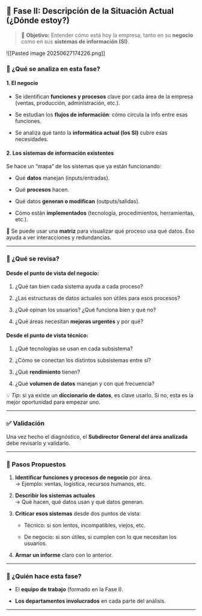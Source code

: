## 📌 Fase II: Descripción de la Situación Actual (¿Dónde estoy?)

> 🎯 **Objetivo:** Entender cómo está hoy la empresa, tanto en su **negocio** como en sus **sistemas de información (SI)**.

![[Pasted image 20250627174226.png]]

### 🧭 ¿Qué se analiza en esta fase?

#### 1. **El negocio**

- Se identifican **funciones y procesos** clave por cada área de la empresa (ventas, producción, administración, etc.).
    
- Se estudian los **flujos de información**: cómo circula la info entre esas funciones.
    
- Se analiza qué tanto la **informática actual (los SI)** cubre esas necesidades.
    

#### 2. **Los sistemas de información existentes**

Se hace un “mapa” de los sistemas que ya están funcionando:

- Qué **datos** manejan (inputs/entradas).
    
- Qué **procesos** hacen.
    
- Qué datos **generan o modifican** (outputs/salidas).
    
- Cómo están **implementados** (tecnología, procedimientos, herramientas, etc.).
    

🧮 Se puede usar una **matriz** para visualizar qué proceso usa qué datos. Eso ayuda a ver interacciones y redundancias.

---

### 🔧 ¿Qué se revisa?

#### Desde el punto de vista del **negocio**:

1. ¿Qué tan bien cada sistema ayuda a cada proceso?
    
2. ¿Las estructuras de datos actuales son útiles para esos procesos?
    
3. ¿Qué opinan los usuarios? ¿Qué funciona bien y qué no?
    
4. ¿Qué áreas necesitan **mejoras urgentes** y por qué?
    

#### Desde el punto de vista **técnico**:

1. ¿Qué tecnologías se usan en cada subsistema?
    
2. ¿Cómo se conectan los distintos subsistemas entre sí?
    
3. ¿Qué **rendimiento** tienen?
    
4. ¿Qué **volumen de datos** manejan y con qué frecuencia?
    

💡 _Tip_: si ya existe un **diccionario de datos**, es clave usarlo. Si no, esta es la mejor oportunidad para empezar uno.

---

### ✅ Validación

Una vez hecho el diagnóstico, el **Subdirector General del área analizada** debe revisarlo y validarlo.

---

### 🧩 Pasos Propuestos

1. **Identificar funciones y procesos de negocio** por área.  
    → Ejemplo: ventas, logística, recursos humanos, etc.
    
2. **Describir los sistemas actuales**  
    → Qué hacen, qué datos usan y qué datos generan.
    
3. **Criticar esos sistemas** desde dos puntos de vista:
    
    - Técnico: si son lentos, incompatibles, viejos, etc.
        
    - De negocio: si son útiles, si cumplen con lo que necesitan los usuarios.
        
4. **Armar un informe** claro con lo anterior.
    

---

### 👥 ¿Quién hace esta fase?

- El **equipo de trabajo** (formado en la Fase I).
    
- **Los departamentos involucrados** en cada parte del análisis.
    

---